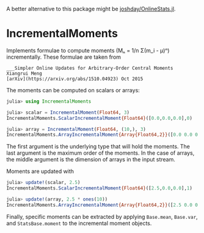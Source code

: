 A better alternative to this package might be [joshday/OnlineStats.jl](github.com/joshday/OnlineStats.jl).

# IncrementalMoments

Implements formulae to compute moments (Mₙ = 1/n Σ(m_i - μ)ⁿ) incrementally. These
formulae are taken from

    ___Simpler Online Updates for Arbitrary-Order Central Moments
    Xiangrui Meng
    [arXiv](https://arxiv.org/abs/1510.04923) Oct 2015


The moments can be computed on scalars or arrays:

```julia
julia> using IncrementalMoments

julia> scalar = IncrementalMoment(Float64, 3)
IncrementalMoments.ScalarIncrementalMoment{Float64}([0.0,0.0,0.0],0)

julia> array = IncrementalMoment(Float64, (10,), 3)
IncrementalMoments.ArrayIncrementalMoment{Array{Float64,2}}([0.0 0.0 0.0; 0.0 0.0 0.0; … ; 0.0 0.0 0.0; 0.0 0.0 0.0],0)
```

The first argument is the underlying type that will hold the moments. The last argument is
the maximum order of the moments. In the case of arrays, the middle argument is the
dimension of arrays in the input stream.

Moments are updated with

```julia
julia> update!(scalar, 2.5)
IncrementalMoments.ScalarIncrementalMoment{Float64}([2.5,0.0,0.0],1)

julia> update!(array, 2.5 * ones(10))
IncrementalMoments.ArrayIncrementalMoment{Array{Float64,2}}([2.5 0.0 0.0; 2.5 0.0 0.0; … ; 2.5 0.0 0.0; 2.5 0.0 0.0],1)
```

Finally, specific moments can be extracted by applying `Base.mean`, `Base.var`, and
`StatsBase.moment` to the incremental moment objects.
